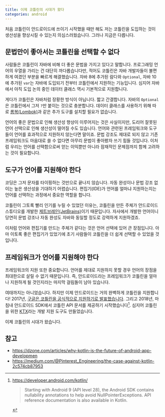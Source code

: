 ```yaml
---
title: 이제 코틀린의 시대가 왔다
categories: android
---
```


처음 코틀린이 안드로이드에 쓰이기 시작했을 때만 해도 저는 코틀린을 도입하는 것이 생산성을 향상시킬 수 있는지 의심스러웠습니다. 그러나 지금은 다릅니다.

## 문법만이 좋아서는 코틀린을 선택할 수 없다

사람들은 코틀린이 자바에 비해 더 좋은 문법을 가지고 있다고 말합니다. 프로그래밍 언어의 우열을 가리는 건 대단히 까다롭습니다만, 적어도 코틀린은 자바 개발자들이 불편하게 여겼던 부분을 빠르게 해결했습니다. 자바 8에 추가된 람다와 `Optional`, 자바 10에 추가된 `var`는 자바에 도입되기 전부터 코틀린에서 지원하는 기능입니다. 심지어 자바에서 아직 도입 논의 중인 데이터 클래스 역시 기본적으로 지원합니다.

게다가 코틀린은 자바처럼 장황한 방식이 아닙니다. 짧고 간결합니다. 자바의 `Optional`은 코틀린에서 그저 `?`만 붙이는 것으로 충분합니다. 데이터 클래스를 사용하기 위해 따로 [롬복(Lombok)][lombok]과 같은 추가 도구를 설치할 필요가 없습니다.

언어의 좋은 문법으로 인해 생산성 향상이 이루어지는 것은 사실이지만, 도리어 잘못된 언어 선택으로 인해 생산성이 떨어질 수도 있습니다. 언어와 관련된 프레임워크와 도구들이 언어를 효과적으로 지원하지 않는다면 말이죠. 문법 강조도 제대로 되지 않고 기존 프레임워크도 마음대로 쓸 수 없다면 아무리 문법이 좋아봤자 쓰기 힘들 것입니다. 이처럼 우리는 언어를 선택함으로써 얻는 이익뿐만 아니라 잠재적인 문제점까지 함께 고려하는 것이 필요합니다.

[lombok]: https://projectlombok.org/

## 도구가 언어를 지원해야 한다

코딩은 그저 문자를 타이핑하는 것만으로 끝나지 않습니다. 자동 완성이나 문법 강조 없이는 높은 생산성을 기대하기 어렵습니다. 편집기(IDE)가 언어를 얼마냐 지원하는지는 언어를 선택하는 과정에서 중요한 역할을 합니다.

코틀린이 그토록 빨리 인기를 누릴 수 있었던 이유는, 코틀린을 만든 주체가 안드로이드 스튜디오를 개발한 [제트브레인(JetBrains)][jetbrains]이기 때문입니다. 자사에서 개발한 언어이니 당연히 문법 강조나 자동 완성도 자바와 동일할 정도로 강력하게 지원하겠죠.

이처럼 언어와 편집기를 만드는 주체가 같다는 것은 언어 선택에 있어 큰 장점입니다. 아마 이토록 좋은 편집기가 있었기에 초기 사람들이 코틀린을 더 쉽게 선택할 수 있었을 것입니다.

[jetbrains]: https://www.jetbrains.com/

## 프레임워크가 언어를 지원해야 한다

프레임워크의 지원 또한 중요합니다.  언어를 제대로 지원하지 못할 경우 언어의 장점을 최대한으로 살릴 수 없기 때문입니다. 즉, 안드로이드라는 프레임워크가 코틀린을 얼마나 지원하게 될 것인지라는 마지막 걸림돌이 남아 있습니다.

여태까지는 아니었습니다. 하지만 이제 안드로이드는 거의 완벽하게 코틀린을 지원합니다! 2017년, [구글은 코틀린을 공식적으로 지원하기로 발표했습니다][kotlin-official]. 그리고 2018년, 마침내 안드로이드 SDK에서 코틀린 API 문서를 제공하기 시작했습니다[^kotlin-friendly-sdk]. 심지어 코틀린을 위한 [KTX][ktx]라는 개발 지원 도구도 만들었습니다.

이제 코틀린의 시대가 왔습니다.

[kotlin-official]: https://blog.jetbrains.com/kotlin/2017/05/kotlin-on-android-now-official/

[^kotlin-friendly-sdk]:
    <https://developer.android.com/kotlin/>

    > Starting with Android 9 (API level 28), the Android SDK contains nullability annotations to help avoid NullPointerExceptions. API reference documentation is also available in Kotlin.

[ktx]: https://developer.android.com/kotlin/ktx

## 참고

- <https://dzone.com/articles/why-kotlin-is-the-future-of-android-app-developmen>
- <https://medium.com/@Pinterest_Engineering/the-case-against-kotlin-2c574cb87953>


